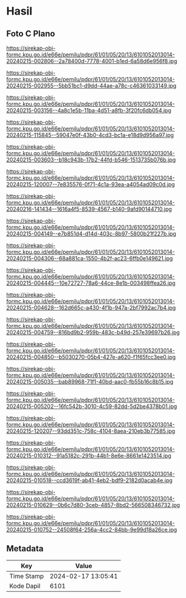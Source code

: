 # Hasil

## Foto C Plano

https://sirekap-obj-formc.kpu.go.id/e66e/pemilu/pdpr/61/01/05/20/13/6101052013014-20240215-002806--2a78400d-7778-4001-b1ed-6a58d6e956f8.jpg

https://sirekap-obj-formc.kpu.go.id/e66e/pemilu/pdpr/61/01/05/20/13/6101052013014-20240215-002955--5bb51bc1-d9dd-44ae-a78c-c46361033149.jpg

https://sirekap-obj-formc.kpu.go.id/e66e/pemilu/pdpr/61/01/05/20/13/6101052013014-20240215-003156--4a8c1e5b-11ba-4d51-a8fb-3f20fc6db054.jpg

https://sirekap-obj-formc.kpu.go.id/e66e/pemilu/pdpr/61/01/05/20/13/6101052013014-20240215-115845--59047e0f-43b0-4cd3-bc1a-e18d9d956a97.jpg

https://sirekap-obj-formc.kpu.go.id/e66e/pemilu/pdpr/61/01/05/20/13/6101052013014-20240215-003603--b18c943b-17b2-44fd-b546-1513735b076b.jpg

https://sirekap-obj-formc.kpu.go.id/e66e/pemilu/pdpr/61/01/05/20/13/6101052013014-20240215-120007--7e835576-0f71-4c1a-93ea-a4054ad09c0d.jpg

https://sirekap-obj-formc.kpu.go.id/e66e/pemilu/pdpr/61/01/05/20/13/6101052013014-20240216-141434--1616a4f5-8539-4567-b140-9afd90144710.jpg

https://sirekap-obj-formc.kpu.go.id/e66e/pemilu/pdpr/61/01/05/20/13/6101052013014-20240215-004149--e7b851d4-d14d-403c-8b97-5800b21f227b.jpg

https://sirekap-obj-formc.kpu.go.id/e66e/pemilu/pdpr/61/01/05/20/13/6101052013014-20240215-004306--68a881ca-1550-4b2f-ac23-6ffb0e149621.jpg

https://sirekap-obj-formc.kpu.go.id/e66e/pemilu/pdpr/61/01/05/20/13/6101052013014-20240215-004445--10e72727-78a6-44ce-8e1b-003498ffea26.jpg

https://sirekap-obj-formc.kpu.go.id/e66e/pemilu/pdpr/61/01/05/20/13/6101052013014-20240215-004628--162d665c-a430-4f1b-947a-2bf7992ac7b4.jpg

https://sirekap-obj-formc.kpu.go.id/e66e/pemilu/pdpr/61/01/05/20/13/6101052013014-20240215-004759--816bd9b2-959b-483c-b49d-257e39697b26.jpg

https://sirekap-obj-formc.kpu.go.id/e66e/pemilu/pdpr/61/01/05/20/13/6101052013014-20240215-004850--b5030270-05b4-427e-a620-f1f65fcc3ee0.jpg

https://sirekap-obj-formc.kpu.go.id/e66e/pemilu/pdpr/61/01/05/20/13/6101052013014-20240215-005035--bab89968-71f1-40bd-aac0-fb55b16c8b15.jpg

https://sirekap-obj-formc.kpu.go.id/e66e/pemilu/pdpr/61/01/05/20/13/6101052013014-20240215-005202--16fc542b-3010-4c59-82dd-5d2be4378b01.jpg

https://sirekap-obj-formc.kpu.go.id/e66e/pemilu/pdpr/61/01/05/20/13/6101052013014-20240215-120207--93dd351c-758c-4104-8aea-210eb3b77585.jpg

https://sirekap-obj-formc.kpu.go.id/e66e/pemilu/pdpr/61/01/05/20/13/6101052013014-20240215-010312--91a5182c-291b-44b1-8e6e-8661e1423514.jpg

https://sirekap-obj-formc.kpu.go.id/e66e/pemilu/pdpr/61/01/05/20/13/6101052013014-20240215-010518--ccd3619f-ab41-4eb2-bdf9-2182d0acab4e.jpg

https://sirekap-obj-formc.kpu.go.id/e66e/pemilu/pdpr/61/01/05/20/13/6101052013014-20240215-010629--0b6c7d80-3ceb-4857-8bd2-566508346732.jpg

https://sirekap-obj-formc.kpu.go.id/e66e/pemilu/pdpr/61/01/05/20/13/6101052013014-20240215-010752--24508f64-256a-4cc2-84bb-9e99d18a26ce.jpg


## Metadata

| Key        | Value               |
| ---------- | ------------------- |
| Time Stamp | 2024-02-17 13:05:41 |
| Kode Dapil | 6101                |



